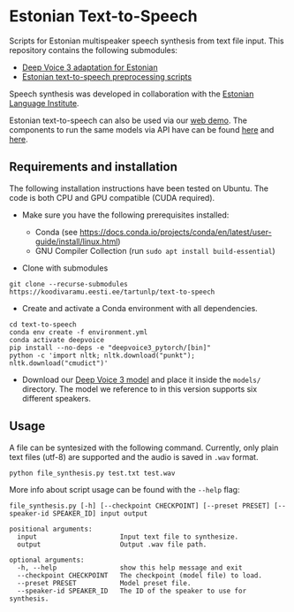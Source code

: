 # Estonian Text-to-Speech

Scripts for Estonian multispeaker speech synthesis from text file input. This repository contains the following
submodules:

- [Deep Voice 3 adaptation for Estonian](https://github.com/TartuNLP/deepvoice3_pytorch)
- [Estonian text-to-speech preprocessing scripts](https://github.com/TartuNLP/tts_preprocess_et)

Speech synthesis was developed in collaboration with the [Estonian Language Institute](http://portaal.eki.ee/).

Estonian text-to-speech can also be used via our [web demo](https://www.neurokone.ee). The components 
to run the same models via API have can be found [here](https://github.com/TartuNLP/text-to-speech-api)
and [here](https://github.com/TartuNLP/text-to-speech-worker).

## Requirements and installation

The following installation instructions have been tested on Ubuntu. The code is both CPU and GPU compatible
(CUDA required).

- Make sure you have the following prerequisites installed:
    - Conda (see https://docs.conda.io/projects/conda/en/latest/user-guide/install/linux.html)
    - GNU Compiler Collection (run `sudo apt install build-essential`)

- Clone with submodules

```
git clone --recurse-submodules https://koodivaramu.eesti.ee/tartunlp/text-to-speech
```

- Create and activate a Conda environment with all dependencies.

```
cd text-to-speech
conda env create -f environment.yml
conda activate deepvoice
pip install --no-deps -e "deepvoice3_pytorch/[bin]"
python -c 'import nltk; nltk.download("punkt"); nltk.download("cmudict")'
```

- Download our [Deep Voice 3 model](https://github.com/TartuNLP/deepvoice3_pytorch/releases/kratt-v1.2) and place it
  inside the `models/` directory. The model we reference to in this version supports six different speakers.

## Usage

A file can be syntesized with the following command. Currently, only plain text files (utf-8) are supported and the
audio is saved in `.wav` format.

```
python file_synthesis.py test.txt test.wav
```

More info about script usage can be found with the `--help` flag:

```
file_synthesis.py [-h] [--checkpoint CHECKPOINT] [--preset PRESET] [--speaker-id SPEAKER_ID] input output

positional arguments:
  input                     Input text file to synthesize.
  output                    Output .wav file path.

optional arguments:
  -h, --help                show this help message and exit
  --checkpoint CHECKPOINT   The checkpoint (model file) to load.
  --preset PRESET           Model preset file.
  --speaker-id SPEAKER_ID   The ID of the speaker to use for synthesis.
```
